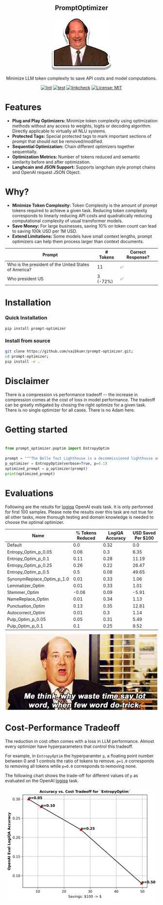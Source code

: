 <div align="center">

  ## PromptOptimizer
  
  <img width="200" src="evaluations/artifacts/logo.png" alt="kevin inspired logo" />

  Minimize LLM token complexity to save API costs and model computations.

</div>
<div align="center">

[![lint](https://github.com/vaibkumr/prompt-optimizer/actions/workflows/lint.yml/badge.svg)](https://github.com/vaibkumr/prompt-optimizer/actions/workflows/lint.yml) 
[![test](https://github.com/vaibkumr/prompt-optimizer/actions/workflows/test.yml/badge.svg)](https://github.com/vaibkumr/prompt-optimizer/actions/workflows/test.yml) 
[![linkcheck](https://github.com/vaibkumr/prompt-optimizer/actions/workflows/linkcheck.yml/badge.svg)](https://github.com/vaibkumr/prompt-optimizer/actions/workflows/linkcheck.yml) 
[![License: MIT](https://img.shields.io/badge/License-MIT-yellow.svg)](https://opensource.org/licenses/MIT)

</div>


# Features
- **Plug and Play Optimizers:** Minimize token complexity using optimization methods without any access to weights, logits or decoding algorithm. Directly applicable to virtually all NLU systems.
- **Protected Tags:** Special protected tags to mark important sections of prompt that should not be removed/modified.
- **Sequential Optimization:** Chain different optimizers together sequentially.
- **Optimization Metrics:** Number of tokens reduced and semantic similarity before and after optimization.
- **Langhcain and JSON Support:** Supports langchain style prompt chains and OpenAI request JSON Object.
 
# Why?
- **Minimize Token Complexity:** Token Complexity is the amount of prompt tokens required to achieve a given task. Reducing token complexity corresponds to linearly reducing API costs and quadratically reducing computational complexity of usual transformer models.
- **Save Money:** For large businesses, saving 10% on token count can lead to saving 100k USD per 1M USD.
- **Extend Limitations:** Some models have small context lengths, prompt optimizers can help them process larger than context documents.

| Prompt | # Tokens | Correct Response? |  
| ------------------------------------------------------- | ---------- | ------------------- |  
| Who is the president of the United States of America? | 11 | ✅ |  
| Who president US | 3  (-72%) | ✅ |

# Installation
### Quick Installation
```pip install prompt-optimizer```

### Install from source
```bash
git clone https://github.com/vaibkumr/prompt-optimizer.git;
cd prompt-optimizer;
pip install -e .
```

# Disclaimer
There is a compression vs performance tradeoff -- the increase in compression comes at the cost of loss in model performance. The tradeoff can be greatly mitigated by chosing the right optimize for a given task. There is no single optimizer for all cases. There is no Adam here.


# Getting started

```python

from prompt_optimizer.poptim import EntropyOptim

prompt = """The Belle Tout Lighthouse is a decommissioned lighthouse and British landmark located at Beachy Head, East Sussex, close to the town of Eastbourne."""
p_optimizer = EntropyOptim(verbose=True, p=0.1)
optimized_prompt = p_optimizer(prompt)
print(optimized_prompt)

```
# Evaluations
Following are the results for [logiqa](https://github.com/openai/evals/blob/main/evals/registry/evals/logiqa.yaml) OpenAI evals task. It is only performed for first 100 samples. Please note the results over this task are not true for all other tasks, more thorough testing and domain knowledge is needed to choose the optimal optimizer.

| Name | % Tokens Reduced | LogiQA Accuracy | USD Saved Per $100 |
| --- | --- | --- | --- |
| Default | 0.0 | 0.32 | 0.0 |
| Entropy_Optim_p_0.05 | 0.06 | 0.3 | 6.35 |
| Entropy_Optim_p_0.1 | 0.11 | 0.28 | 11.19 |
| Entropy_Optim_p_0.25 | 0.26 | 0.22 | 26.47 |
| Entropy_Optim_p_0.5 | 0.5 | 0.08 | 49.65 |
| SynonymReplace_Optim_p_1.0 | 0.01 | 0.33 | 1.06 |
| Lemmatizer_Optim | 0.01 | 0.33 | 1.01 |
| Stemmer_Optim | -0.06 | 0.09 | -5.91 |
| NameReplace_Optim | 0.01 | 0.34 | 1.13 |
| Punctuation_Optim | 0.13 | 0.35 | 12.81 |
| Autocorrect_Optim | 0.01 | 0.3 | 1.14 |
| Pulp_Optim_p_0.05 | 0.05 | 0.31 | 5.49 |
| Pulp_Optim_p_0.1 | 0.1 | 0.25 | 9.52 |

<div align="center">
  <img src="evaluations/artifacts/kevin.gif" alt="Image" />
</div>

# Cost-Performance Tradeoff
The reduction in cost often comes with a loss in LLM performance. Almost every optimizer have hyperparameters that control this tradeoff. 

For example, in `EntropyOptim` the hyperparamter `p`, a floating point number between 0 and 1 controls the ratio of tokens to remove. `p=1.0` corresponds to removing all tokens while `p=0.0` corresponds to removing none. 

The following chart shows the trade-off for different values of `p` as evaluated on the OpenAI [logiqa](https://github.com/openai/evals/blob/main/evals/registry/evals/logiqa.yaml) task.

<div align="center">
  <img src="evaluations/artifacts/tradeoff.png" alt="tradeoff" />
</div>